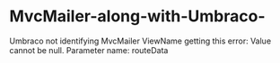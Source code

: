 MvcMailer-along-with-Umbraco-
=============================

Umbraco not identifying MvcMailer ViewName getting this error: Value cannot be null. Parameter name: routeData
